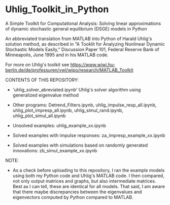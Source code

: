 # Uhlig_Toolkit_in_Python

A Simple Toolkit for Computational Analysis: Solving linear approximations of dynamic stochastic general equilibrium (DSGE) models in Python

An abbreviated translation from MATLAB into Python of Harald Uhlig's solution method, as described in "A Tooklit for Analyzing Nonlinear Dynamic Stochastic Models Easily," Discussion Paper 101, Federal Reserve Bank of Minneapolis, June 1995 and in his MATLAB code. 

For more on Uhlig's toolkit see  https://www.wiwi.hu-berlin.de/de/professuren/vwl/wipo/research/MATLAB_Toolkit


CONTENTS OF THIS REPOSITORY:

* 'uhlig_solver_abreviated.ipynb'  Uhlig's solver algorithm using generalized eigenvalue method

* Other programs:  Detrend_Filters.ipynb, uhlig_impulse_resp_all.ipynb, uhlig_plot_impresp_all.ipynb, uhlig_simul_rand.ipynb, uhlig_plot_simul_all.ipynb

* Unsolved examples:  uhlig_example_xx.ipynb

* Solved examples with impulse responses:  za_impresp_example_xx.ipynb

* Solved examples with simulations based on randomly generated innovations:  zb_simul_example_xx.ipynb


NOTE:

* As a check before uploading to this repository, I ran the example models using both my Python code and Uhlig's MATLAB code. I then  compared, not only output matrices and graphs, but also intermediate matrices.  Best as I can tell, these are identical for all models.  That said, I am aware that there maybe discrepancies between the eigenvalues and eigenvectors computed by Python compared to MATLAB. 

